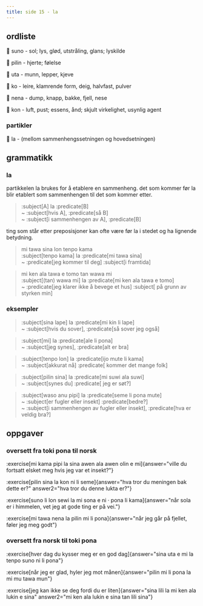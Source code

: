 ```yaml
---
title: side 15 - la 
---
```

## ordliste

󱥤 suno - sol; lys, glød, utstråling, glans; lyskilde

󱥎 pilin - hjerte; følelse

󱥰 uta - munn, lepper, kjeve

󱤜 ko - leire, klamrende form, deig, halvfast, pulver

󱥀 nena - dump, knapp, bakke, fjell, nese

󱤝 kon - luft, pust; essens, ånd; skjult virkelighet, usynlig agent


### partikler

󱤡 la - (mellom sammenhengssetningen og hovedsetningen)

## grammatikk
### la

partikkelen la brukes for å etablere en sammenheng. det som kommer før la blir etablert som sammenhengen til det som kommer etter. 

> :subject[A] la :predicate[B] \
> ~ :subject[hvis A], :predicate[så B] \
> ~ :subject[i sammenhengen av A], :predicate[B] 

ting som står etter preposisjoner kan ofte være før la i stedet og ha lignende betydning. 

> mi tawa sina lon tenpo kama \
> :subject[tenpo kama] la :predicate[mi tawa sina] \
> ~ :predicate[jeg kommer til deg] :subject[i framtida]

> mi ken ala tawa e tomo tan wawa mi \
> :subject[(tan) wawa mi] la :predicate[mi ken ala tawa e tomo] \
> ~ :predicate[jeg klarer ikke å bevege et hus] :subject[ på grunn av styrken min]

### eksempler

> :subject[sina lape] la :predicate[mi kin li lape] \
> ~ :subject[hvis du sover], :predicate[så sover jeg også]

> :subject[mi] la :predicate[ale li pona] \
> ~ :subject[jeg synes], :predicate[alt er bra]

> :subject[tenpo lon] la :predicate[ijo mute li kama] \
> ~ :subject[akkurat nå] :predicate[ kommer det mange folk]

> :subject[pilin sina] la :predicate[mi suwi ala suwi] \
> ~ :subject[synes du] :predicate[ jeg er søt?]

> :subject[waso anu pipi] la :predicate[seme li pona mute] \
> ~ :subject[er fugler eller insekt] :predicate[bedre?] \
> ~ :subject[i sammenhengen av fugler eller insekt], :predicate[hva er veldig bra?]

## oppgaver
### oversett fra toki pona til norsk
:exercise[mi kama pipi la sina awen ala awen olin e mi]{answer="ville du fortsatt elsket meg hvis jeg var et insekt?"}

:exercise[pilin sina la kon ni li seme]{answer="hva tror du meningen bak dette er?" answer2="hva tror du denne lukta er?"}

:exercise[suno li lon sewi la mi sona e ni · pona li kama]{answer="når sola er i himmelen, vet jeg at gode ting er på vei."}

:exercise[mi tawa nena la pilin mi li pona]{answer="når jeg går på fjellet, føler jeg meg godt"}

### oversett fra norsk til toki pona
:exercise[hver dag du kysser meg er en god dag]{answer="sina uta e mi la tenpo suno ni li pona"}

:exercise[når jeg er glad, hyler jeg mot månen]{answer="pilin mi li pona la mi mu tawa mun"}

:exercise[jeg kan ikke se deg fordi du er liten]{answer="sina lili la mi ken ala lukin e sina" answer2="mi ken ala lukin e sina tan lili sina"}